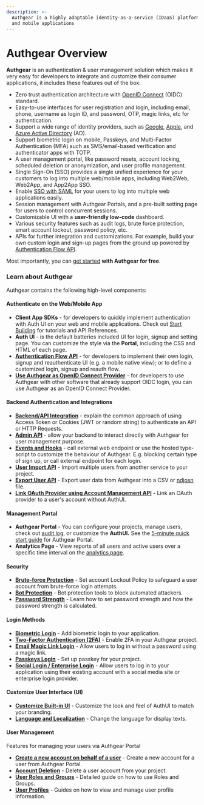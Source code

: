 ```yaml
---
description: >-
  Authgear is a highly adaptable identity-as-a-service (IDaaS) platform for web
  and mobile applications
---
```


# Authgear Overview

**Authgear** is an authentication & user management solution which makes it very easy for developers to integrate and customize their consumer applications, it includes these features out of the box:

* Zero trust authentication architecture with [OpenID Connect](https://openid.net/developers/how-connect-works/) (OIDC) standard.
* Easy-to-use interfaces for user registration and login, including email, phone, username as login ID, and password, OTP, magic links, etc for authentication.
* Support a wide range of identity providers, such as [Google](https://developers.google.com/identity), [Apple](https://support.apple.com/en-gb/guide/deployment/depa64848f3a/web), and [Azure Active Directory](https://azure.microsoft.com/en-gb/products/active-directory/) (AD).
* Support biometric login on mobile, Passkeys, and Multi-Factor Authentication (MFA) such as SMS/email-based verification and authenticator apps with TOTP.
* A user management portal, like password resets, account locking, scheduled deletion or anonymization, and user profile management.
* Single Sign-On (SSO) provides a single unified experience for your customers to log into multiple web/mobile apps, including Web2Web, Web2App, and App2App SSO.
* Enable [SSO with SAML](authentication-and-access/single-sign-on/single-sign-on-with-saml/) for your users to log into multiple web applications easily.
* Session management with Authgear Portals, and a pre-built setting page for users to control concurrent sessions.
* Customizable UI with a **user-friendly low-code** dashboard.&#x20;
* Various security features such as audit logs, brute force protection, smart account lockout, password policy, etc.
* APIs for further integration and customizations. For example, build your own custom login and sign-up pages from the ground up powered by [Authentication Flow API](https://docs.authgear.com/~/changes/anTCj6yoZ06s3pLJk5v8/reference/apis/authentication-flow-api).

Most importantly, you can [get started](https://accounts.portal.authgear.com/signup) **with Authgear for free**.

### Learn about Authgear&#x20;

Authgear contains the following high-level components:

#### Authenticate on the Web/Mobile App

* **Client App SDKs** - for developers to quickly implement authentication with Auth UI on your web and mobile applications. Check out [Start Building](get-started/start-building.md) for tutorials and API References.
* **Auth UI** - is the default batteries included UI for login, signup and setting page. You can customize the style via the **Portal**, including the CSS and HTML of each pag&#x65;**.**
* [**Authentication Flow API**](customization/ui-customization/custom-ui/authentication-flow-api.md) - for developers to implement their own login, signup and reauthenticate UI (e.g. a mobile native view); or to define a customized login, signup and reauth flow.
* [**Use Authgear as OpenID Connect Provider**](authentication-and-access/single-sign-on/oidc-provider.md) - for developers to use Authgear with other software that already support OIDC login, you can use Authgear as an OpenID Connect Provider.

#### Backend Authentication and Integrations

* [**Backend/API Integration**](get-started/backend-api/) - explain the common approach of using Access Token or Cookies (JWT or random string) to authenticate an API or HTTP Requests.
* [**Admin API**](reference/apis/admin-api/) - allow your backend to interact directly with Authgear for user management purpose.
* [**Events and Hooks**](customization/events-hooks/) - call external web endpoint or use the hosted type-script to customize the behaviour of Authgear. E.g. blocking certain type of sign up, or call external endpoint for each login.
* [**User Import API**](admin/user-management/import-users-using-user-import-api.md) - Import multiple users from another service to your project.
* [**Export User API**](admin/user-management/export-users-using-the-user-export-api.md) - Export user data from Authgear into a CSV or [ndjosn](https://github.com/ndjson/ndjson-spec) file.
* [**Link OAuth Provider using Account Management API**](customization/ui-customization/custom-ui/manually-link-oauth-provider-using-account-management-api.md) - Link an OAuth provider to a user's account without AuthUI.

#### Management Portal

* **Authgear Portal** - You can configure your projects, manage users, check out [audit log](admin/monitor/audit-log.md), or customize the **AuthUI.** See the [5-minute quick start guide](get-started/5-minute-guide.md) for Authgear Portal.
* **Analytics Page** - View reports of all users and active users over a specific time interval on the [analytics page](admin/monitor/analytics.md).

#### Security

* [**Brute-force Protection**](security/brute-force-protection.md) - Set account Lockout Policy to safeguard a user account from brute-force login attempts.
* [**Bot Protection**](security/bot-protection.md) - Bot protection tools to block automated attackers.
* [**Password Strength**](security/password-strength.md) - Learn how to set password strength and how the password strength is calculated.

#### Login Methods

* [**Biometric Login**](authentication-and-access/authentication/biometric.md) - Add biometric login to your application.
* [**Two-Factor Authentication (2FA)**](authentication-and-access/authentication/enable-two-factor-authentication-2fa.md) - Enable 2FA in your Authgear project.
* [**Email Magic Link Login**](authentication-and-access/authentication/add-email-magic-link-login.md) - Allow users to log in without a password using a magic link.
* [**Passkeys Login**](authentication-and-access/authentication/passkeys.md) - Set up passkey for your project.
* [**Social Login / Enterprise Login**](authentication-and-access/social-enterprise-login-providers/) - Allow users to log in to your application using their existing account with a social media site or enterprise login provider.

#### Customize User Interface (UI)

* [**Customize Built-in UI**](customization/ui-customization/built-in-ui/branding.md) - Customize the look and feel of AuthUI to match your branding.
* [**Language and Localization**](customization/ui-customization/languages-and-localization.md) - Change the language for display texts.

#### User Management

Features for managing your users via Authgear Portal

* [**Create a new account on behalf of a user**](admin/user-management/how-to-handle-password-while-creating-accounts-for-users.md) - Create a new account for a user from Authgear Portal.
* [**Account Deletion**](admin/user-management/account-deletion.md) - Delete a user account from your project.
* [**User Roles and Groups**](admin/user-management/manage-users-roles-and-groups.md) - Detailed guide on how to use Roles and Groups.
* [**User Profiles**](admin/user-profiles/) - Guides on how to view and manage user profile information.
